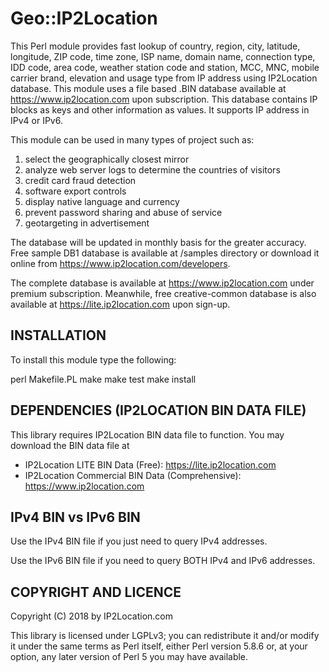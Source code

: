 Geo::IP2Location
================

This Perl module provides fast lookup of country, region, city, latitude, longitude, ZIP code, time zone, ISP name, domain name, connection type, IDD code, area code, weather station code and station, MCC, MNC, mobile carrier brand, elevation and usage type from IP address using IP2Location database. This module uses a file based .BIN database available at https://www.ip2location.com upon subscription. This database contains IP blocks as keys and other information as values. It supports IP address in IPv4 or IPv6.

This module can be used in many types of project such as:

 1) select the geographically closest mirror
 2) analyze web server logs to determine the countries of visitors
 3) credit card fraud detection
 4) software export controls
 5) display native language and currency
 6) prevent password sharing and abuse of service
 7) geotargeting in advertisement

The database will be updated in monthly basis for the greater accuracy. Free sample DB1 database is available at /samples directory or download it online from https://www.ip2location.com/developers.

The complete database is available at https://www.ip2location.com under premium subscription. Meanwhile, free creative-common database is also available at https://lite.ip2location.com upon sign-up.


## INSTALLATION

To install this module type the following:

   perl Makefile.PL
   make
   make test
   make install

## DEPENDENCIES (IP2LOCATION BIN DATA FILE)

This library requires IP2Location BIN data file to function. You may download the BIN data file at

* IP2Location LITE BIN Data (Free): https://lite.ip2location.com
* IP2Location Commercial BIN Data (Comprehensive): https://www.ip2location.com


## IPv4 BIN vs IPv6 BIN

Use the IPv4 BIN file if you just need to query IPv4 addresses.

Use the IPv6 BIN file if you need to query BOTH IPv4 and IPv6 addresses.


## COPYRIGHT AND LICENCE

Copyright (C) 2018 by IP2Location.com

This library is licensed under LGPLv3; you can redistribute it and/or modify it under the same terms as Perl itself, either Perl version 5.8.6 or, at your option, any later version of Perl 5 you may have available.
